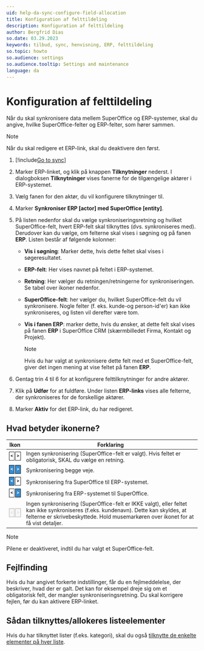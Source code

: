 ```yaml
---
uid: help-da-sync-configure-field-allocation
title: Konfiguration af felttildeling
description: Konfiguration af felttildeling
author: Bergfrid Dias
so.date: 03.29.2023
keywords: tilbud, sync, henvisning, ERP, felttildeling
so.topic: howto
so.audience: settings
so.audience.tooltip: Settings and maintenance
language: da
---
```


# Konfiguration af felttildeling

Når du skal synkronisere data mellem SuperOffice og ERP-systemer, skal du angive, hvilke SuperOffice-felter og ERP-felter, som hører sammen.

> [!NOTE]
> Når du skal redigere et ERP-link, skal du deaktivere den først.

1. [!include[Go to sync](../includes/goto-sync.md)]

1. Marker ERP-linket, og klik på knappen **Tilknytninger** nederst. I dialogboksen **Tilknytninger** vises fanerne for de tilgængelige aktører i ERP-systemet.

1. Vælg fanen for den aktør, du vil konfigurere tilknytninger til.

1. Marker **Synkroniser ERP \[actor\] med SuperOffice \[entity\]**.

1. På listen nedenfor skal du vælge synkroniseringsretning og hvilket SuperOffice-felt, hvert ERP-felt skal tilknyttes (dvs. synkroniseres med). Derudover kan du vælge, om felterne skal vises i søgning og på fanen **ERP**.
    Listen består af følgende kolonner:

    * **Vis i søgning**: Marker dette, hvis dette feltet skal vises i søgeresultatet.
    * **ERP-felt**: Her vises navnet på feltet i ERP-systemet.
    * **Retning**: Her vælger du retningen/retningerne for synkroniseringen. Se tabel over ikoner nedenfor.

    * **SuperOffice-felt**: her vælger du, hvilket SuperOffice-felt du vil synkronisere. Nogle felter (f. eks. kunde-og person-id'er) kan ikke synkroniseres, og listen vil derefter være tom.
    * **Vis i fanen ERP**: marker dette, hvis du ønsker, at dette felt skal vises på fanen **ERP** i SuperOffice CRM (skærmbilledet Firma, Kontakt og Projekt).

        > [!NOTE]
        > Hvis du har valgt at synkronisere dette felt med et SuperOffice-felt, giver det ingen mening at vise feltet på fanen **ERP**.

1. Gentag trin 4 til 6 for at konfigurere felttilknytninger for andre aktører.

1. Klik på **Udfør** for at fuldføre. Under listen **ERP-links** vises alle felterne, der synkroniseres for de forskellige aktører.

1. Marker **Aktiv** for det ERP-link, du har redigeret.

## Hvad betyder ikonerne?

| Ikon | Forklaring |
|---|---|
| ![ikon][img1] | Ingen synkronisering (SuperOffice-felt er valgt). Hvis feltet er obligatorisk, SKAL du vælge en retning. |
| ![ikon][img2] | Synkronisering begge veje. |
| ![ikon][img3] | Synkronisering fra SuperOffice til ERP-systemet. |
| ![ikon][img4] | Synkronisering fra ERP-systemet til SuperOffice. |
| ![ikon][img5] | Ingen synkronisering (SuperOffice-felt er IKKE valgt), eller feltet kan ikke synkroniseres (f.eks. kundenavn). Dette kan skyldes, at felterne er skrivebeskyttede. Hold musemarkøren over ikonet for at få vist detaljer. |

> [!NOTE]
> Pilene er deaktiveret, indtil du har valgt et SuperOffice-felt.

## Fejlfinding

Hvis du har angivet forkerte indstillinger, får du en fejlmeddelelse, der beskriver, hvad der er galt. Det kan for eksempel dreje sig om et obligatorisk felt, der mangler synkroniseringsretning. Du skal korrigere fejlen, før du kan aktivere ERP-linket.

## Sådan tilknyttes/allokeres listeelementer

Hvis du har tilknyttet lister (f.eks. kategori), skal du også [tilknytte de enkelte elementer på hver liste][1].

<!-- Referenced links -->
[1]: sync-configure-list-mapping.md

<!-- Referenced images -->
[img1]: ../../../../../media/icons/admin/sync-none.png
[img2]: ../../../../../media/icons/admin/sync-2-way.png
[img3]: ../../../../../media/icons/admin/sync-to-erp.png
[img4]: ../../../../../media/icons/admin/sync-to-so.png
[img5]: ../../../../../media/icons/admin/sync-deactivated.png
